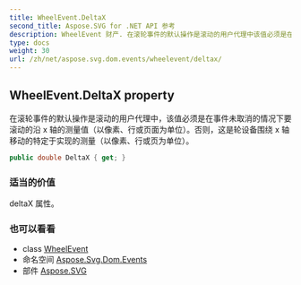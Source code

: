 ```yaml
---
title: WheelEvent.DeltaX
second_title: Aspose.SVG for .NET API 参考
description: WheelEvent 财产. 在滚轮事件的默认操作是滚动的用户代理中该值必须是在事件未取消的情况下要滚动的沿 x 轴的测量值以像素行或页面为单位否则这是轮设备围绕 x 轴移动的特定于实现的测量以像素行或页为单位
type: docs
weight: 30
url: /zh/net/aspose.svg.dom.events/wheelevent/deltax/
---
```

## WheelEvent.DeltaX property

在滚轮事件的默认操作是滚动的用户代理中，该值必须是在事件未取消的情况下要滚动的沿 x 轴的测量值（以像素、行或页面为单位）。否则，这是轮设备围绕 x 轴移动的特定于实现的测量（以像素、行或页为单位）。

```csharp
public double DeltaX { get; }
```

### 适当的价值

deltaX 属性。

### 也可以看看

* class [WheelEvent](../)
* 命名空间 [Aspose.Svg.Dom.Events](../../wheelevent/)
* 部件 [Aspose.SVG](../../../)



